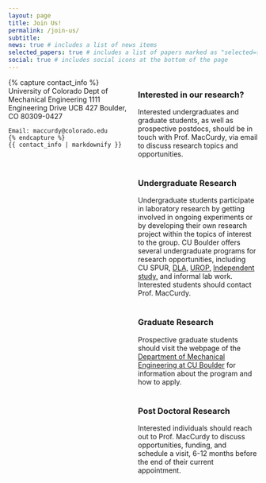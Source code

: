 ```yaml
---
layout: page
title: Join Us!
permalink: /join-us/
subtitle: 
news: true # includes a list of news items
selected_papers: true # includes a list of papers marked as "selected={true}"
social: true # includes social icons at the bottom of the page
---
```


<div style="display: flex;">
  <div style="width: 50%; padding-right: 20px;">
   {% capture contact_info %}
    University of Colorado  
    Dept of Mechanical Engineering  
    1111 Engineering Drive  
    UCB 427  
    Boulder, CO 80309-0427  

    Email: maccurdy@colorado.edu
    {% endcapture %}
    {{ contact_info | markdownify }}
    
  </div>
  <div style="width: 50%;">

<h3> Interested in our research?</h3>

Interested undergraduates and graduate students, as well as prospective postdocs, should be in touch with Prof. MacCurdy, via email to discuss research topics and opportunities.
<br/><br/>

<h3> Undergraduate Research </h3>
Undergraduate students participate in laboratory research by getting involved in ongoing experiments or by developing their own research project within the topics of interest to the group. CU Boulder offers several undergraduate programs for research opportunities, including CU SPUR, <a href = "https://www.colorado.edu/engineering/students/research">DLA,</a> <a href = "https://www.colorado.edu/urop/">UROP,</a> <a href = "https://www.colorado.edu/engineering-advising/content/college-engineering-and-applied-science-independent-study-form">Independent study,</a> and informal lab work. Interested students should contact Prof. MacCurdy.
<br/><br/>

<h3> Graduate Research </h3>
Prospective graduate students should visit the webpage of the <a href = "https://www.colorado.edu/mechanical/">Department of Mechanical Engineering at CU Boulder</a> for information about the program and how to apply.
<br><br>

<h3> Post Doctoral Research </h3>
Interested individuals should reach out to Prof. MacCurdy to discuss opportunities, funding, and schedule a visit, 6-12 months before the end of their current appointment.
    
  </div>
</div>